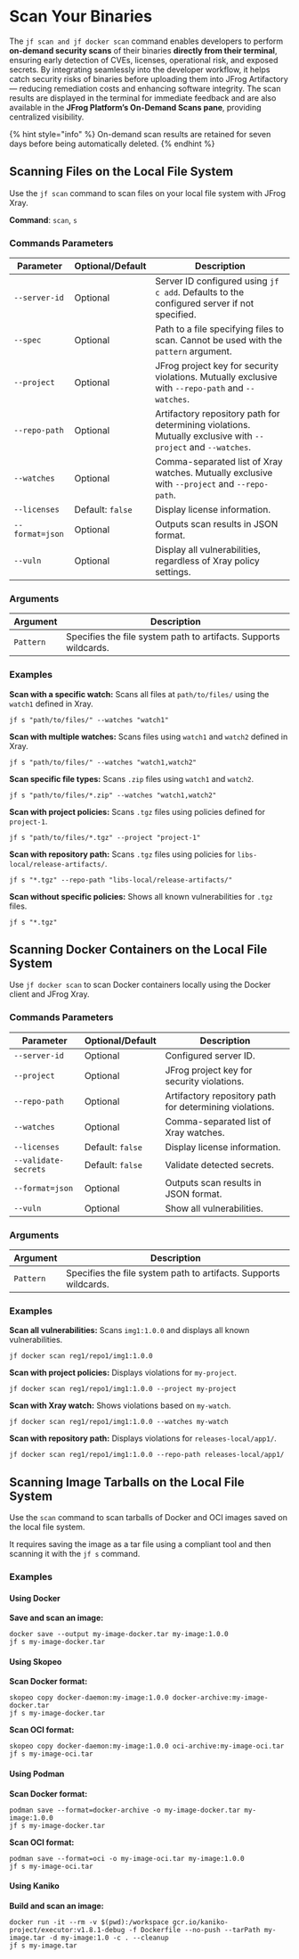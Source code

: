 # Scan Your Binaries

The `jf scan and jf docker scan` command enables developers to perform **on-demand security scans** of their binaries **directly from their terminal**, ensuring early detection of CVEs, licenses, operational risk, and exposed secrets. By integrating seamlessly into the developer workflow, it helps catch security risks of binaries before uploading them into JFrog Artifactory — reducing remediation costs and enhancing software integrity. The scan results are displayed in the terminal for immediate feedback and are also available in the **JFrog Platform’s On-Demand Scans pane**, providing centralized visibility.

{% hint style="info" %}
On-demand scan results are retained for seven days before being automatically deleted.
{% endhint %}

## Scanning Files on the Local File System

Use the `jf scan` command to scan files on your local file system with JFrog Xray.

**Command**: `scan`, `s`

### Commands Parameters

| Parameter       | Optional/Default | Description                                                                                                  |
| --------------- | ---------------- | ------------------------------------------------------------------------------------------------------------ |
| `--server-id`   | Optional         | Server ID configured using `jf c add`. Defaults to the configured server if not specified.                   |
| `--spec`        | Optional         | Path to a file specifying files to scan. Cannot be used with the `pattern` argument.                         |
| `--project`     | Optional         | JFrog project key for security violations. Mutually exclusive with `--repo-path` and `--watches`.            |
| `--repo-path`   | Optional         | Artifactory repository path for determining violations. Mutually exclusive with `--project` and `--watches`. |
| `--watches`     | Optional         | Comma-separated list of Xray watches. Mutually exclusive with `--project` and `--repo-path`.                 |
| `--licenses`    | Default: `false` | Display license information.                                                                                 |
| `--format=json` | Optional         | Outputs scan results in JSON format.                                                                         |
| `--vuln`        | Optional         | Display all vulnerabilities, regardless of Xray policy settings.                                             |

### **Arguments**

| Argument  | Description                                                      |
| --------- | ---------------------------------------------------------------- |
| `Pattern` | Specifies the file system path to artifacts. Supports wildcards. |

### Examples

**Scan with a specific watch:** Scans all files at `path/to/files/` using the `watch1` defined in Xray.

```
jf s "path/to/files/" --watches "watch1"
```

**Scan with multiple watches:** Scans files using `watch1` and `watch2` defined in Xray.

```
jf s "path/to/files/" --watches "watch1,watch2"
```

**Scan specific file types:** Scans `.zip` files using `watch1` and `watch2`.

```
jf s "path/to/files/*.zip" --watches "watch1,watch2"
```

**Scan with project policies:** Scans `.tgz` files using policies defined for `project-1`.

```
jf s "path/to/files/*.tgz" --project "project-1"
```

**Scan with repository path:** Scans `.tgz` files using policies for `libs-local/release-artifacts/`.

```
jf s "*.tgz" --repo-path "libs-local/release-artifacts/"
```

**Scan without specific policies:** Shows all known vulnerabilities for `.tgz` files.

```
jf s "*.tgz"
```

## Scanning Docker Containers on the Local File System

Use `jf docker scan` to scan Docker containers locally using the Docker client and JFrog Xray.

### Commands Parameters

| Parameter            | Optional/Default | Description                                             |
| -------------------- | ---------------- | ------------------------------------------------------- |
| `--server-id`        | Optional         | Configured server ID.                                   |
| `--project`          | Optional         | JFrog project key for security violations.              |
| `--repo-path`        | Optional         | Artifactory repository path for determining violations. |
| `--watches`          | Optional         | Comma-separated list of Xray watches.                   |
| `--licenses`         | Default: `false` | Display license information.                            |
| `--validate-secrets` | Default: `false` | Validate detected secrets.                              |
| `--format=json`      | Optional         | Outputs scan results in JSON format.                    |
| `--vuln`             | Optional         | Show all vulnerabilities.                               |

### **Arguments**

| Argument  | Description                                                      |
| --------- | ---------------------------------------------------------------- |
| `Pattern` | Specifies the file system path to artifacts. Supports wildcards. |

### **Examples**

**Scan all vulnerabilities:** Scans `img1:1.0.0` and displays all known vulnerabilities.

```
jf docker scan reg1/repo1/img1:1.0.0
```

**Scan with project policies:** Displays violations for `my-project`.

```
jf docker scan reg1/repo1/img1:1.0.0 --project my-project
```

**Scan with Xray watch:** Shows violations based on `my-watch`.

```
jf docker scan reg1/repo1/img1:1.0.0 --watches my-watch
```

**Scan with repository path:** Displays violations for `releases-local/app1/`.

```
jf docker scan reg1/repo1/img1:1.0.0 --repo-path releases-local/app1/
```

## Scanning Image Tarballs on the Local File System

Use the `scan` command to scan tarballs of Docker and OCI images saved on the local file system.

It requires saving the image as a tar file using a compliant tool and then scanning it with the `jf s` command.&#x20;

### Examples

#### **Using Docker**

**Save and scan an image:**

```
docker save --output my-image-docker.tar my-image:1.0.0
jf s my-image-docker.tar
```

#### **Using Skopeo**

**Scan Docker format:**

```
skopeo copy docker-daemon:my-image:1.0.0 docker-archive:my-image-docker.tar
jf s my-image-docker.tar
```

**Scan OCI format:**

```
skopeo copy docker-daemon:my-image:1.0.0 oci-archive:my-image-oci.tar
jf s my-image-oci.tar
```

#### **Using Podman**

**Scan Docker format:**

```
podman save --format=docker-archive -o my-image-docker.tar my-image:1.0.0
jf s my-image-docker.tar
```

**Scan OCI format:**

```
podman save --format=oci -o my-image-oci.tar my-image:1.0.0
jf s my-image-oci.tar
```

#### **Using Kaniko**

**Build and scan an image:**

```
docker run -it --rm -v $(pwd):/workspace gcr.io/kaniko-project/executor:v1.8.1-debug -f Dockerfile --no-push --tarPath my-image.tar -d my-image:1.0 -c . --cleanup
jf s my-image.tar
```
